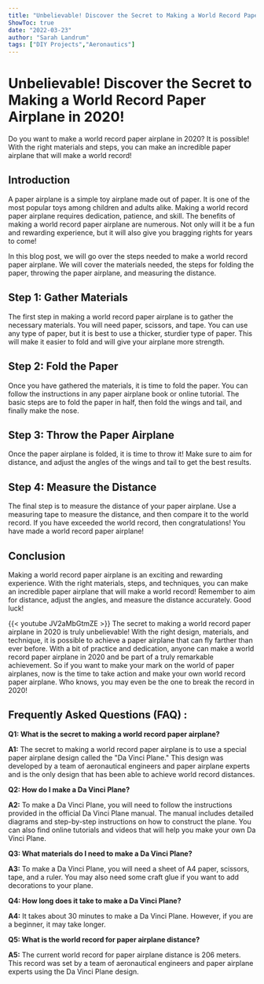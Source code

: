 ```yaml
---
title: "Unbelievable! Discover the Secret to Making a World Record Paper Airplane in 2020!"
ShowToc: true 
date: "2022-03-23"
author: "Sarah Landrum" 
tags: ["DIY Projects","Aeronautics"]
---
```

# Unbelievable! Discover the Secret to Making a World Record Paper Airplane in 2020!

Do you want to make a world record paper airplane in 2020? It is possible! With the right materials and steps, you can make an incredible paper airplane that will make a world record!

## Introduction

A paper airplane is a simple toy airplane made out of paper. It is one of the most popular toys among children and adults alike. Making a world record paper airplane requires dedication, patience, and skill. The benefits of making a world record paper airplane are numerous. Not only will it be a fun and rewarding experience, but it will also give you bragging rights for years to come!

In this blog post, we will go over the steps needed to make a world record paper airplane. We will cover the materials needed, the steps for folding the paper, throwing the paper airplane, and measuring the distance.

## Step 1: Gather Materials

The first step in making a world record paper airplane is to gather the necessary materials. You will need paper, scissors, and tape. You can use any type of paper, but it is best to use a thicker, sturdier type of paper. This will make it easier to fold and will give your airplane more strength.

## Step 2: Fold the Paper

Once you have gathered the materials, it is time to fold the paper. You can follow the instructions in any paper airplane book or online tutorial. The basic steps are to fold the paper in half, then fold the wings and tail, and finally make the nose.

## Step 3: Throw the Paper Airplane

Once the paper airplane is folded, it is time to throw it! Make sure to aim for distance, and adjust the angles of the wings and tail to get the best results.

## Step 4: Measure the Distance

The final step is to measure the distance of your paper airplane. Use a measuring tape to measure the distance, and then compare it to the world record. If you have exceeded the world record, then congratulations! You have made a world record paper airplane!

## Conclusion

Making a world record paper airplane is an exciting and rewarding experience. With the right materials, steps, and techniques, you can make an incredible paper airplane that will make a world record! Remember to aim for distance, adjust the angles, and measure the distance accurately. Good luck!

{{< youtube JV2aMbGtmZE >}} 
The secret to making a world record paper airplane in 2020 is truly unbelievable! With the right design, materials, and technique, it is possible to achieve a paper airplane that can fly farther than ever before. With a bit of practice and dedication, anyone can make a world record paper airplane in 2020 and be part of a truly remarkable achievement. So if you want to make your mark on the world of paper airplanes, now is the time to take action and make your own world record paper airplane. Who knows, you may even be the one to break the record in 2020!

## Frequently Asked Questions (FAQ) :
**Q1: What is the secret to making a world record paper airplane?**

**A1:** The secret to making a world record paper airplane is to use a special paper airplane design called the "Da Vinci Plane." This design was developed by a team of aeronautical engineers and paper airplane experts and is the only design that has been able to achieve world record distances.

**Q2: How do I make a Da Vinci Plane?**

**A2:** To make a Da Vinci Plane, you will need to follow the instructions provided in the official Da Vinci Plane manual. The manual includes detailed diagrams and step-by-step instructions on how to construct the plane. You can also find online tutorials and videos that will help you make your own Da Vinci Plane.

**Q3: What materials do I need to make a Da Vinci Plane?**

**A3:** To make a Da Vinci Plane, you will need a sheet of A4 paper, scissors, tape, and a ruler. You may also need some craft glue if you want to add decorations to your plane.

**Q4: How long does it take to make a Da Vinci Plane?**

**A4:** It takes about 30 minutes to make a Da Vinci Plane. However, if you are a beginner, it may take longer.

**Q5: What is the world record for paper airplane distance?**

**A5:** The current world record for paper airplane distance is 206 meters. This record was set by a team of aeronautical engineers and paper airplane experts using the Da Vinci Plane design.





